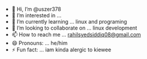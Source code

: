 - 👋 Hi, I’m @uszer378
- 👀 I’m interested in ...
- 🌱 I’m currently learning ... linux and programing
- 💞️ I’m looking to collaborate on ... linux development
- 📫 How to reach me ... rahilsyedsiddiq08@gmail.com
- 😄 Pronouns: ... he/him
- ⚡ Fun fact: ... iam kinda alergic to kiewee

<!---
uszer378/uszer378 is a ✨ special ✨ repository because its `README.md` (this file) appears on your GitHub profile.
You can click the Preview link to take a look at your changes.
--->
